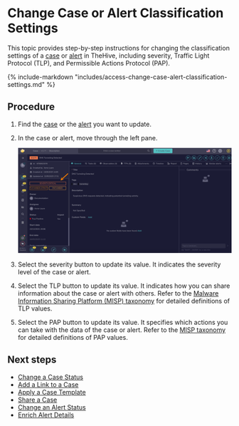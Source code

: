 # Change Case or Alert Classification Settings

This topic provides step-by-step instructions for changing the classification settings of a [case](about-cases.md) or [alert](../alerts/about-alerts.md) in TheHive, including severity, Traffic Light Protocol (TLP), and Permissible Actions Protocol (PAP).

{% include-markdown "includes/access-change-case-alert-classification-settings.md" %}

<h2>Procedure</h2>

1. Find the [case](../cases/search-for-cases/find-a-case.md) or the [alert](../alerts/search-for-alerts/find-an-alert.md) you want to update.

2. In the case or alert, move through the left pane.

    ![Case classification settings](../../../images/user-guides/analyst-corner/cases/case-classification-settings.png)

3. Select the severity button to update its value. It indicates the severity level of the case or alert.

4. Select the TLP button to update its value. It indicates how you can share information about the case or alert with others. Refer to the [Malware Information Sharing Platform (MISP) taxonomy](https://www.misp-project.org/taxonomies.html#_tlp) for detailed definitions of TLP values.

5. Select the PAP button to update its value. It specifies which actions you can take with the data of the case or alert. Refer to the [MISP taxonomy](https://www.misp-project.org/taxonomies.html#_pap) for detailed definitions of PAP values.

<h2>Next steps</h2>

* [Change a Case Status](change-status-case.md)
* [Add a Link to a Case](./case-links/add-a-link-to-a-case.md)
* [Apply a Case Template](apply-a-case-template.md)
* [Share a Case](share-a-case.md)
* [Change an Alert Status](../alerts/change-status-alert.md)
* [Enrich Alert Details](../alerts/enrich-alert-details.md)
